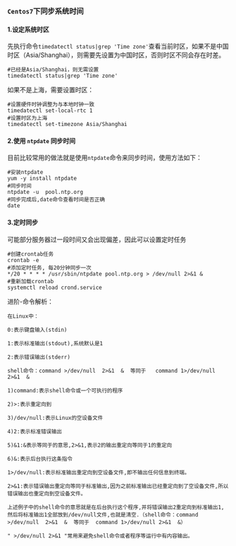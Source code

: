 ### `Centos7`下同步系统时间

#### 1.设定系统时区

先执行命令`timedatectl status|grep 'Time zone'`查看当前时区，如果不是中国时区（Asia/Shanghai），则需要先设置为中国时区，否则时区不同会存在时差。

```shell
#已经是Asia/Shanghai，则无需设置
timedatectl status|grep 'Time zone'
```

如果不是上海，需要设置时区：

```shell
#设置硬件时钟调整为与本地时钟一致
timedatectl set-local-rtc 1
#设置时区为上海
timedatectl set-timezone Asia/Shanghai
```

#### 2.使用 `ntpdate` 同步时间

目前比较常用的做法就是使用`ntpdate`命令来同步时间，使用方法如下：

```shell
#安装ntpdate
yum -y install ntpdate
#同步时间
ntpdate -u  pool.ntp.org
#同步完成后,date命令查看时间是否正确
date
```

#### 3.定时同步

可能部分服务器过一段时间又会出现偏差，因此可以设置定时任务

```shell
#创建crontab任务
crontab -e
#添加定时任务, 每20分钟同步一次
*/20 * * * * /usr/sbin/ntpdate pool.ntp.org > /dev/null 2>&1 &
#重新加载crontab
systemctl reload crond.service
```

进阶-命令解析：

```shell
在Linux中：

0:表示键盘输入(stdin)

1:表示标准输出(stdout),系统默认是1

2:表示错误输出(stderr)

shell命令：command >/dev/null  2>&1  &  等同于   command 1>/dev/null 2>&1  &

1)command:表示shell命令或一个可执行的程序

2)>:表示重定向到

3)/dev/null:表示Linux的空设备文件

4)2:表示标准错误输出

5)&1:&表示等同于的意思,2>&1,表示2的输出重定向等同于1的重定向

6)&:表示后台执行这条指令

1>/dev/null:表示标准输出重定向到空设备文件,即不输出任何信息到终端。

2>&1:表示错误输出重定向等同于标准输出,因为之前标准输出已经重定向到了空设备文件,所以错误输出也重定向到空设备文件。

上述例子中的shell命令的意思就是在后台执行这个程序,并将错误输出2重定向到标准输出1,然后将标准输出1全部放到/dev/null文件,也就是清空.（shell命令：command >/dev/null  2>&1  &  等同于  command 1>/dev/null 2>&1  &）

" >/dev/null 2>&1 "常用来避免shell命令或者程序等运行中有内容输出。
```

